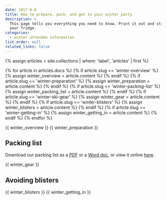 ```yaml
---
date: 2017-8-8
title: How to prepare, pack, and get to your winter party
description: >
  This page tells you everything you need to know. Print it out and stick it to
  your fridge.
categories:
  - winter attendee information
list_order: null
related_links: false
---
```


{% assign articles = site.collections | where: 'label', 'articles' | first %}

{% for article in articles.docs %}
  {% if article.slug == 'winter-overview' %}
    {% assign winter_overview = article.content %}
  {% endif %}
  {% if article.slug == 'winter-preparation' %}
    {% assign winter_preparation = article.content %}
  {% endif %}
  {% if article.slug == 'winter-packing-list' %}
    {% assign winter_packing_list = article.content %}
  {% endif %}
  {% if article.slug == 'winter-ski-gear' %}
    {% assign winter_gear = article.content %}
  {% endif %}
  {% if article.slug == 'winter-blisters' %}
    {% assign winter_blisters = article.content %}
  {% endif %}
  {% if article.slug == 'winter-getting-in' %}
    {% assign winter_getting_in = article.content %}
  {% endif %}
{% endfor %}

{{ winter_overview }}
{{ winter_preparation }}

## Packing list

Download our packing list as a [PDF](/downloads/Packing%20list%202023.pdf) or a
[Word doc](/downloads/Packing%20list%202023.docx), or view it online
[here](../winter-packing-list/).

{{ winter_gear }}

## Avoiding blisters

{{ winter_blisters }}
{{ winter_getting_in }}
